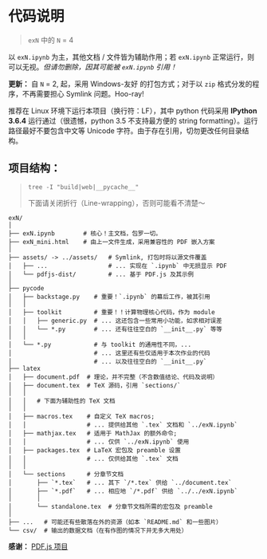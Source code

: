 # 代码说明
> `exN` 中的 `N` = 4

以 `exN.ipynb` 为主，其他文档 / 文件皆为辅助作用；若 `exN.ipynb` 正常运行，则可以无视。*但请勿删除，因其可能被 `exN.ipynb` 引用！*

**更新：** 自 `N` = 2, 起，采用 Windows-友好 的打包方式；对于以 `zip` 格式分发的程序，不再需要担心 Symlink 问题。Hoo-ray!

推荐在 Linux 环境下运行本项目（换行符：LF），其中 python 代码采用 **IPython 3.6.4** 运行通过（很遗憾，python 3.5 不支持最方便的 string formatting）。运行路径最好不要包含中文等 Unicode 字符。由于存在引用，切勿更改任何目录结构。

## 项目结构：
> `tree -I "build|web|__pycache__"`
>
> 下面请关闭折行（Line-wrapping），否则可能看不清楚～

    exN/
    │
    ├── exN.ipynb        # 核心！主文档，包罗一切。
    ├── exN_mini.html    # 由上一文件生成，采用兼容性的 PDF 嵌入方案
    │
    ├── assets/ -> ../assets/   # Symlink, 打包时将以源文件覆盖
    │   ├── ...                 # ... 实现在 `.ipynb` 中无损显示 PDF
    │   └── pdfjs-dist/         # ... 基于 PDF.js 及其示例
    │
    ├── pycode
    │   ├── backstage.py    # 重要！`.ipynb` 的幕后工作，被其引用
    │   │
    │   ├── toolkit         # 重要！！计算物理核心代码，作为 module
    │   │   ├── generic.py  # ... 这还包含一些常用小功能，如求相对误差
    │   │   └── *.py        # ... 还有往往空白的 `__init__.py` 等等
    │   │
    │   └── *.py            # 与 toolkit 的通用性不同，...
    │                       # ... 这里还有些仅适用于本次作业的代码
    │                       # ... 以及往往空白的 `__init__.py`
    ├── latex
    │   ├── document.pdf  # 理论，并不完整（不含数值结论、代码及说明）
    │   ├── document.tex  # TeX 源码，引用 `sections/`
    │   │
    │   │   # 下面为辅助性的 TeX 文档
    │   │
    │   ├── macros.tex    # 自定义 TeX macros;
    │   │                 # ... 提供给其他 `.tex` 文档和 `../exN.ipynb`
    │   ├── mathjax.tex   # 适用于 MathJax 的额外命令;
    │   │                 # ... 仅供 `../exN.ipynb` 使用
    │   ├── packages.tex  # LaTeX 宏包及 preamble 设置
    │   │                 # ... 仅供给其他 `.tex` 文档
    │   │
    │   └── sections      # 分章节文档
    │       ├── `*.tex`   # ... 其下 `/*.tex` 供给 `../document.tex`
    │       ├── `*.pdf`   # ... 相应地 `/*.pdf` 供给 `../../exN.ipynb`
    │       │
    │       └── standalone.tex  # 分章节文档所需的宏包及 preamble
    │
    ├── ...   # 可能还有些散落在外的资源（如本 `README.md` 和一些图片）
    └── csv/  # 输出的数据文档（在有作图的情况下并无多大用处）

**感谢：** [PDF.js 项目](https://github.com/mozilla/pdf.js/)
